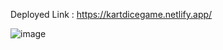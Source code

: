 Deployed Link : https://kartdicegame.netlify.app/



![image](https://user-images.githubusercontent.com/74257697/219307164-3e4f6a4a-d64e-4d57-b47b-9aeaa517f2e0.png)
